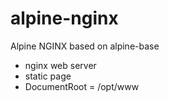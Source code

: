 # alpine-nginx
Alpine NGINX based on alpine-base

* nginx web server
* static page
* DocumentRoot = /opt/www


